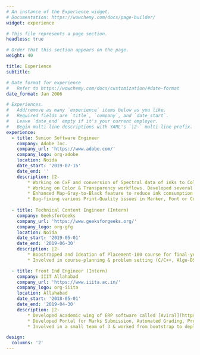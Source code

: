 ```yaml
---
# An instance of the Experience widget.
# Documentation: https://wowchemy.com/docs/page-builder/
widget: experience

# This file represents a page section.
headless: true

# Order that this section appears on the page.
weight: 40

title: Experience
subtitle:

# Date format for experience
#   Refer to https://wowchemy.com/docs/customization/#date-format
date_format: Jan 2006

# Experiences.
#   Add/remove as many `experience` items below as you like.
#   Required fields are `title`, `company`, and `date_start`.
#   Leave `date_end` empty if it's your current employer.
#   Begin multi-line descriptions with YAML's `|2-` multi-line prefix.
experience:
  - title: Senior Software Engineer
    company: Adobe Inc.
    company_url: 'https://www.adobe.com/'
    company_logo: org-adobe
    location: Noida
    date_start: '2019-07-15'
    date_end: ''
    description: |2-   
        * Working on CxF and conversion of Spectral data of inks to Colorimetric (CIELAB) values for textile-OEMs.
        * Working on Color & Transparency workflows. Developed several features enhancing color accuracy. Engaged in developer support for **HP, FujiXerox, Scitex, Screen**.
        * Enhanced Map-Gray-to-Black feature to reduce ink consumption by **66%** for Spot-black workflows.
        * Bug-fixing various Print-Quality issues in Marker, Font or Color-modules of the product.
        
  - title: Technical Content Engineer (Intern)
    company: GeeksforGeeks
    company_url: 'https://www.geeksforgeeks.org/'
    company_logo: org-gfg
    location: Noida
    date_start: '2019-05-01'
    date_end: '2019-06-30'
    description: |2-   
        * Boostrapped and Ideation of Placement-100 course for final-year students and professionals aiming for tech-jobs. [Course Link](https://practice.geeksforgeeks.org/courses/placement-100-2019?vb=183)
        * Involved in course-planning & problem setting (C/C++, Algo-DS, OS, Networking, DBMS etc.). Prepared tests, quizzes for evaluation

  - title: Front End Engineer (Intern)
    company: IIIT Allahabad
    company_url: 'https://www.iiita.ac.in/'
    company_logo: org-iiita
    location: Allahabad
    date_start: '2018-05-01'
    date_end: '2019-04-30'
    description: |2-   
        * Developed Academic wing of ERP software called [Aviral](https://aviral.iiita.ac.in/) for the Institution under **Admission, Awards & Assessment section**'s ordinance ~ CCLCAA.
        * Developed Portal for Marks Submission, Automated Grading, Profile for faculties & students, Automated Report Generation, Course Pages, Quiz & Assignment Portal.
        * Involved in a small team of 3 & worked from bootstrap to deployment of the software. Currently working as a consultant for future feature development and maintainence of Aviral.

design:
  columns: '2'
---
```

